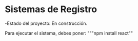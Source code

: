 <h1> Sistemas de Registro</h1>
-Estado del proyecto: En construcción.

Para ejecutar el sistema, debes poner:
"""npm install react""
